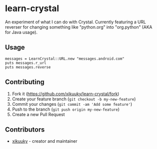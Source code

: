 # learn-crystal

An experiment of what I can do with Crystal. Currently featuring a URL reverser for changing something like "python.org" into "org.python" (AKA for Java usage).

## Usage

	messages = LearnCrystal::URL.new "messages.android.com"
	puts messages.r_url
	puts messages.reverse

## Contributing

1. Fork it (<https://github.com/xikuuky/learn-crystal/fork>)
2. Create your feature branch (`git checkout -b my-new-feature`)
3. Commit your changes (`git commit -am 'Add some feature'`)
4. Push to the branch (`git push origin my-new-feature`)
5. Create a new Pull Request

## Contributors

- [xikuuky](https://github.com/xikuuky) - creator and maintainer
